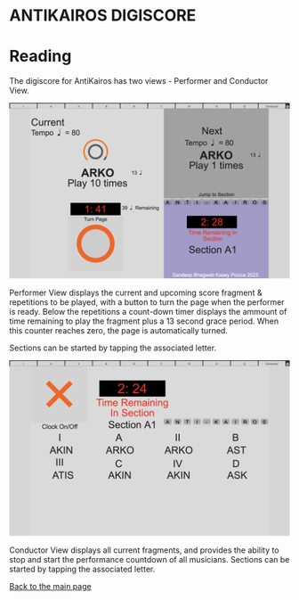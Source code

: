 # ANTIKAIROS DIGISCORE
<h1> Reading</h1>

The digiscore for AntiKairos has two views - Performer and Conductor View. <br>

<img src="pics/performer.png" alt="Performer">  <br>

Performer View displays the current and upcoming score fragment & repetitions to be played, with a button to turn the page when the performer is ready. Below the repetitions a count-down timer displays the ammount of time remaining to play the fragment plus a 13 second grace period. When this counter reaches zero, the page is automatically turned.

Sections can be started by tapping the associated letter.

<img src="pics/conductor.png" alt="Conductor">  <br>

Conductor View displays all current fragments, and provides the ability to stop and start the performance countdown of all musicians. Sections can be started by tapping the associated letter.

 <a href="https://matralab.github.io/ANTIKAIROS_DOCS/"> Back to the main page </a>
